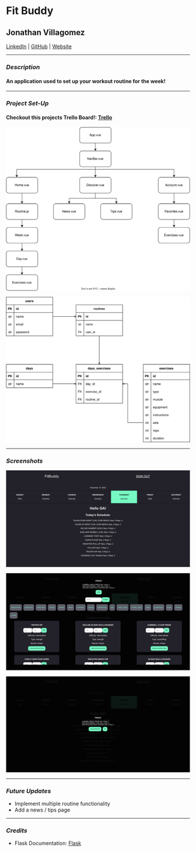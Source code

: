# Fit Buddy

## Jonathan Villagomez

[LinkedIn](https://www.linkedin.com/in/jonathanvillagomezhernandez/) |
[GitHub](https://github.com/VillagomezHJonathan) |
[Website](https://www.jonweb.dev/)

---

### **_Description_**

#### An application used to set up your workout routine for the week!

---

### **_Project Set-Up_**

#### Checkout this projects Trello Board!: [Trello](https://trello.com/b/SOxut66K/fit-buddy)

![Image](/project-info/chd.svg)

![Image](/project-info/erd.svg)

---

### **_Screenshots_**

![Image](/project-info/screenshot01.png)

![Image](/project-info/screenshot02.png)

![Image](/project-info/screenshot03.png)

---

### **_Future Updates_**

- Implement multiple routine functionality
- Add a news / tips page

---

### **_Credits_**

- Flask Documentation: [Flask](https://flask.palletsprojects.com/en/2.2.x/)

